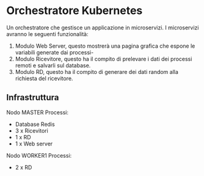 # Orchestratore Kubernetes
Un orchestratore che gestisce un applicazione in microservizi.
I microservizi avranno le seguenti funzionalità:
1. Modulo Web Server, questo mostrerà una pagina grafica che espone le variabili generate dai processi-
2. Modulo Ricevitore, questo ha il compito di prelevare i dati dei processi remoti e salvarli sul database.
3. Modulo RD, questo ha il compito di generare dei dati random alla richiesta del ricevitore.

## Infrastruttura
Nodo MASTER
Processi:
- Database Redis
- 3 x Ricevitori
- 1 x RD
- 1 x Web server

Nodo WORKER1
Processi:
- 2 x RD
